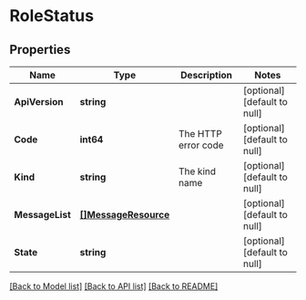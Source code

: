 # RoleStatus

## Properties
Name | Type | Description | Notes
------------ | ------------- | ------------- | -------------
**ApiVersion** | **string** |  | [optional] [default to null]
**Code** | **int64** | The HTTP error code | [optional] [default to null]
**Kind** | **string** | The kind name | [optional] [default to null]
**MessageList** | [**[]MessageResource**](message_resource.md) |  | [optional] [default to null]
**State** | **string** |  | [optional] [default to null]

[[Back to Model list]](../README.md#documentation-for-models) [[Back to API list]](../README.md#documentation-for-api-endpoints) [[Back to README]](../README.md)



